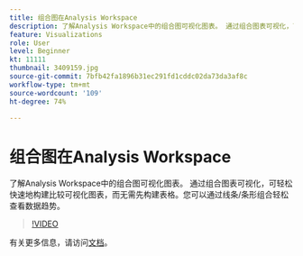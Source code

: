```yaml
---
title: 组合图在Analysis Workspace
description: 了解Analysis Workspace中的组合图可视化图表。 通过组合图表可视化，可轻松快速地构建比较可视化图表，而无需先构建表格。您可以通过线条/条形组合轻松查看数据趋势。
feature: Visualizations
role: User
level: Beginner
kt: 11111
thumbnail: 3409159.jpg
source-git-commit: 7bfb42fa1896b31ec291fd1cddc02da73da3af8c
workflow-type: tm+mt
source-wordcount: '109'
ht-degree: 74%

---
```



# 组合图在Analysis Workspace

了解Analysis Workspace中的组合图可视化图表。 通过组合图表可视化，可轻松快速地构建比较可视化图表，而无需先构建表格。您可以通过线条/条形组合轻松查看数据趋势。

>[!VIDEO](https://video.tv.adobe.com/v/3409159/?quality=12&learn=on)

有关更多信息，请访问[文档](https://experienceleague.adobe.com/docs/analytics/analyze/analysis-workspace/visualizations/combo-charts.html)。
